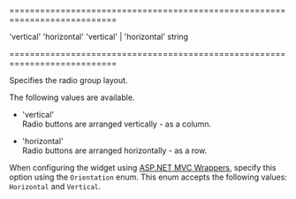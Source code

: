 <!--**
/*-------------------------------------------
    Auto-generated file. Do not modify.
-------------------------------------------

**-->
===========================================================================
<!--default-->'vertical'<!--/default-->
<!--custom_default_for_tablets-->'horizontal'<!--/custom_default_for_tablets-->
<!--acceptValues-->'vertical' | 'horizontal'<!--/acceptValues-->
<!--type-->string<!--/type-->
===========================================================================

<!--shortDescription-->
Specifies the radio group layout.
<!--/shortDescription-->

<!--fullDescription-->
The following values are available.

- 'vertical'  
	Radio buttons are arranged vertically - as a column.

- 'horizontal'  
	Radio buttons are arranged horizontally - as a row.

When configuring the widget using [ASP.NET MVC Wrappers](/Documentation/Guide/ASP.NET_MVC_Wrappers/Fundamentals/), specify this option using the `Orientation` enum. This enum accepts the following values: `Horizontal` and `Vertical`.
<!--/fullDescription-->